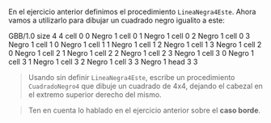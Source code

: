 En el ejercicio anterior definimos el procedimiento `LineaNegra4Este`. Ahora vamos a utilizarlo para dibujar un cuadrado negro igualito a este:

<gs-board>
  GBB/1.0
    size 4 4
     cell 0 0 Negro 1
     cell 0 1 Negro 1
     cell 0 2 Negro 1
     cell 0 3 Negro 1
     cell 1 0 Negro 1
     cell 1 1 Negro 1
     cell 1 2 Negro 1
     cell 1 3 Negro 1
     cell 2 0 Negro 1
     cell 2 1 Negro 1
     cell 2 2 Negro 1
     cell 2 3 Negro 1
     cell 3 0 Negro 1
     cell 3 1 Negro 1
     cell 3 2 Negro 1
     cell 3 3 Negro 1
     head 3 3
</gs-board>

> Usando sin definir `LineaNegra4Este`, escribe un procedimiento `CuadradoNegro4` que dibuje un cuadrado de 4x4, dejando el cabezal en el extremo superior derecho del mismo.

> Ten en cuenta lo hablado en el ejercicio anterior sobre el **caso borde**.

